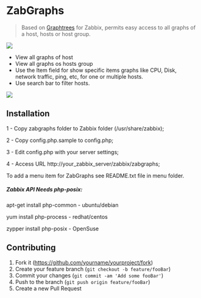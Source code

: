 # ZabGraphs
> Based on [Graphtrees](https://share.zabbix.com/zabbix-tools-and-utilities/web-addons/graphtree-for-zabbix) for Zabbix, permits easy access to all graphs of a host, hosts or host group.

![](https://repository-images.githubusercontent.com/189693207/0b4ecb00-85ec-11e9-8c44-8aa5c1fb7d94)

- View all graphs of host
- View all graphs os hosts group
- Use the Item field for show specific items graphs like CPU, Disk, network traffic, ping, etc, for one or multiple hosts.
- Use search bar to filter hosts.


![](https://user-images.githubusercontent.com/7674445/58826320-74dfd100-860e-11e9-90e2-ca2c09816038.png)


## Installation

1 - Copy zabgraphs folder to Zabbix folder (/usr/share/zabbix);

2 - Copy config.php.sample to config.php;

3 - Edit config.php with your server settings;

4 - Access URL http://your_zabbix_server/zabbix/zabgraphs;


To add a menu item for ZabGraphs see README.txt file in menu folder.


##### Zabbix API Needs php-posix:

apt-get install php-common - ubuntu/debian

yum install php-process - redhat/centos

zypper install php-posix - OpenSuse


## Contributing

1. Fork it (<https://github.com/yourname/yourproject/fork>)
2. Create your feature branch (`git checkout -b feature/fooBar`)
3. Commit your changes (`git commit -am 'Add some fooBar'`)
4. Push to the branch (`git push origin feature/fooBar`)
5. Create a new Pull Request

<!-- Markdown link & img dfn's -->
[npm-image]: https://img.shields.io/npm/v/datadog-metrics.svg?style=flat-square
[npm-url]: https://npmjs.org/package/datadog-metrics
[npm-downloads]: https://img.shields.io/npm/dm/datadog-metrics.svg?style=flat-square
[travis-image]: https://img.shields.io/travis/dbader/node-datadog-metrics/master.svg?style=flat-square
[travis-url]: https://travis-ci.org/dbader/node-datadog-metrics
[wiki]: https://github.com/yourname/yourproject/wiki
